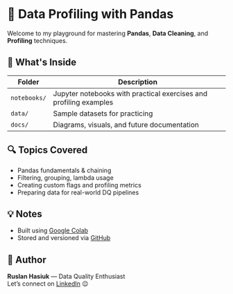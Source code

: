 # 🐼 Data Profiling with Pandas

Welcome to my playground for mastering **Pandas**, **Data Cleaning**, and **Profiling** techniques.

## 🚀 What's Inside

| Folder | Description |
|--------|-------------|
| `notebooks/` | Jupyter notebooks with practical exercises and profiling examples |
| `data/` | Sample datasets for practicing |
| `docs/` | Diagrams, visuals, and future documentation |

## 🔍 Topics Covered
- Pandas fundamentals & chaining
- Filtering, grouping, lambda usage
- Creating custom flags and profiling metrics
- Preparing data for real-world DQ pipelines

## 💡 Notes
- Built using [Google Colab](https://colab.research.google.com/)
- Stored and versioned via [GitHub](https://github.com/RuslanHasiuk/Data_Profiling_Pandas-)

## 👋 Author
**Ruslan Hasiuk** — Data Quality Enthusiast  
Let’s connect on [LinkedIn](https://www.linkedin.com/in/ruslan-hasiuk/) 😉
